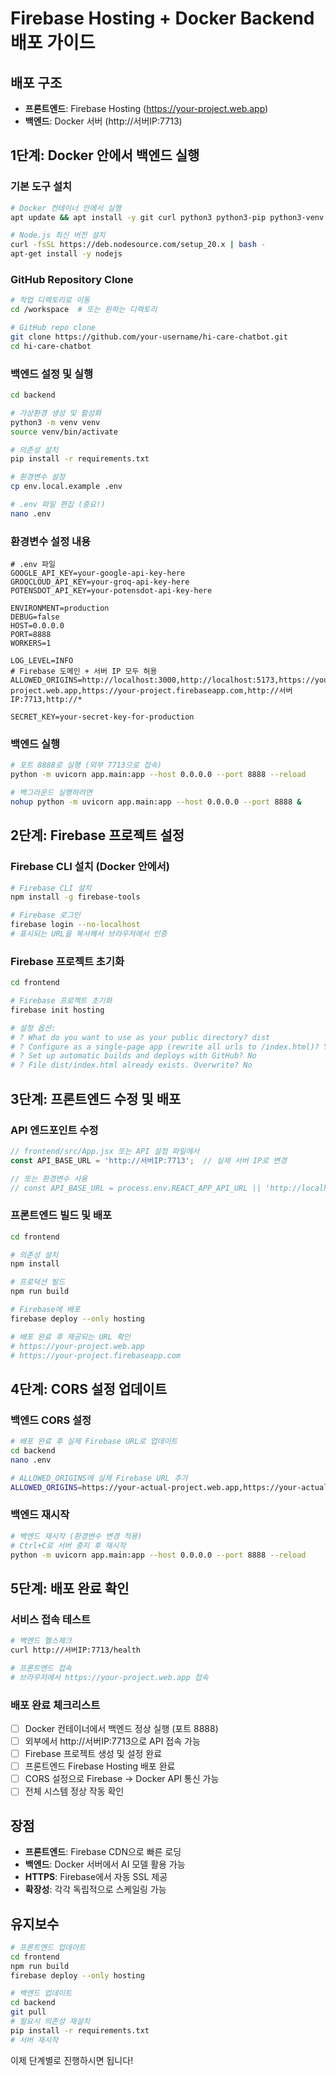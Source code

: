 # Firebase Hosting + Docker Backend 배포 가이드

## 배포 구조
- **프론트엔드**: Firebase Hosting (https://your-project.web.app)
- **백엔드**: Docker 서버 (http://서버IP:7713)

## 1단계: Docker 안에서 백엔드 실행

### 기본 도구 설치
```bash
# Docker 컨테이너 안에서 실행
apt update && apt install -y git curl python3 python3-pip python3-venv nodejs npm

# Node.js 최신 버전 설치
curl -fsSL https://deb.nodesource.com/setup_20.x | bash -
apt-get install -y nodejs
```

### GitHub Repository Clone
```bash
# 작업 디렉토리로 이동
cd /workspace  # 또는 원하는 디렉토리

# GitHub repo clone
git clone https://github.com/your-username/hi-care-chatbot.git
cd hi-care-chatbot
```

### 백엔드 설정 및 실행
```bash
cd backend

# 가상환경 생성 및 활성화
python3 -m venv venv
source venv/bin/activate

# 의존성 설치
pip install -r requirements.txt

# 환경변수 설정
cp env.local.example .env

# .env 파일 편집 (중요!)
nano .env
```

### 환경변수 설정 내용
```env
# .env 파일
GOOGLE_API_KEY=your-google-api-key-here
GROQCLOUD_API_KEY=your-groq-api-key-here
POTENSDOT_API_KEY=your-potensdot-api-key-here

ENVIRONMENT=production
DEBUG=false
HOST=0.0.0.0
PORT=8888
WORKERS=1

LOG_LEVEL=INFO
# Firebase 도메인 + 서버 IP 모두 허용
ALLOWED_ORIGINS=http://localhost:3000,http://localhost:5173,https://your-project.web.app,https://your-project.firebaseapp.com,http://서버IP:7713,http://*

SECRET_KEY=your-secret-key-for-production
```

### 백엔드 실행
```bash
# 포트 8888로 실행 (외부 7713으로 접속)
python -m uvicorn app.main:app --host 0.0.0.0 --port 8888 --reload

# 백그라운드 실행하려면
nohup python -m uvicorn app.main:app --host 0.0.0.0 --port 8888 &
```

## 2단계: Firebase 프로젝트 설정

### Firebase CLI 설치 (Docker 안에서)
```bash
# Firebase CLI 설치
npm install -g firebase-tools

# Firebase 로그인
firebase login --no-localhost
# 표시되는 URL을 복사해서 브라우저에서 인증
```

### Firebase 프로젝트 초기화
```bash
cd frontend

# Firebase 프로젝트 초기화
firebase init hosting

# 설정 옵션:
# ? What do you want to use as your public directory? dist
# ? Configure as a single-page app (rewrite all urls to /index.html)? Yes
# ? Set up automatic builds and deploys with GitHub? No
# ? File dist/index.html already exists. Overwrite? No
```

## 3단계: 프론트엔드 수정 및 배포

### API 엔드포인트 수정
```javascript
// frontend/src/App.jsx 또는 API 설정 파일에서
const API_BASE_URL = 'http://서버IP:7713';  // 실제 서버 IP로 변경

// 또는 환경변수 사용
// const API_BASE_URL = process.env.REACT_APP_API_URL || 'http://localhost:8000';
```

### 프론트엔드 빌드 및 배포
```bash
cd frontend

# 의존성 설치
npm install

# 프로덕션 빌드
npm run build

# Firebase에 배포
firebase deploy --only hosting

# 배포 완료 후 제공되는 URL 확인
# https://your-project.web.app
# https://your-project.firebaseapp.com
```

## 4단계: CORS 설정 업데이트

### 백엔드 CORS 설정
```bash
# 배포 완료 후 실제 Firebase URL로 업데이트
cd backend
nano .env

# ALLOWED_ORIGINS에 실제 Firebase URL 추가
ALLOWED_ORIGINS=https://your-actual-project.web.app,https://your-actual-project.firebaseapp.com,http://서버IP:7713
```

### 백엔드 재시작
```bash
# 백엔드 재시작 (환경변수 변경 적용)
# Ctrl+C로 서버 중지 후 재시작
python -m uvicorn app.main:app --host 0.0.0.0 --port 8888 --reload
```

## 5단계: 배포 완료 확인

### 서비스 접속 테스트
```bash
# 백엔드 헬스체크
curl http://서버IP:7713/health

# 프론트엔드 접속
# 브라우저에서 https://your-project.web.app 접속
```

### 배포 완료 체크리스트
- [ ] Docker 컨테이너에서 백엔드 정상 실행 (포트 8888)
- [ ] 외부에서 http://서버IP:7713으로 API 접속 가능
- [ ] Firebase 프로젝트 생성 및 설정 완료
- [ ] 프론트엔드 Firebase Hosting 배포 완료
- [ ] CORS 설정으로 Firebase → Docker API 통신 가능
- [ ] 전체 시스템 정상 작동 확인

## 장점
- **프론트엔드**: Firebase CDN으로 빠른 로딩
- **백엔드**: Docker 서버에서 AI 모델 활용 가능
- **HTTPS**: Firebase에서 자동 SSL 제공
- **확장성**: 각각 독립적으로 스케일링 가능

## 유지보수
```bash
# 프론트엔드 업데이트
cd frontend
npm run build
firebase deploy --only hosting

# 백엔드 업데이트
cd backend
git pull
# 필요시 의존성 재설치
pip install -r requirements.txt
# 서버 재시작
```

이제 단계별로 진행하시면 됩니다! 